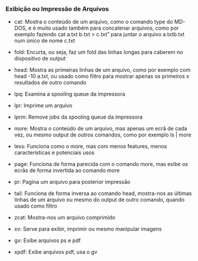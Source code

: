 <h3> Exibição ou Impressão de Arquivos </h3>

<!--ts-->
* cat: Mostra o conteúdo de um arquivo, como o comando type do MD-DOS, e é muito usado também para concatenar arquivos, como por exemplo fazendo cat a.txt b.txt > c.txt” para juntar o arquivo a.txtb.txt num único de nome c.txt

* fold: Encurta, ou seja, faz um fold das linhas longas para caberem no dispositivo de output
* head: Mostra as primeiras linhas de um arquivo, como por exemplo com head -10 a.txt, ou usado como filtro para mostrar apenas os primeiros x resultados de outro comando
* lpq: Examina a spooling queue da impressora
* lpr: Imprime um arquivo
* lprm: Remove jobs da spooling queue da impressora
* more: Mostra o conteúdo de um arquivo, mas apenas um ecrã de cada vez, ou mesmo output de outros comandos, como por exemplo ls | more
* less: Funciona como o more, mas com menos features, menos características e potenciais usos
* page: Funciona de forma parecida com o comando more, mas exibe os ecrãs de forma invertida ao comando more
* pr: Pagina um arquivo para posterior impressão
* tail: Funciona de forma inversa ao comando head, mostra-nos as últimas linhas de um arquivo ou mesmo do output de outro comando, quando usado como filtro

* zcat: Mostra-nos um arquivo comprimido
* xv: Serve para exibir, imprimir ou mesmo manipular imagens
* gv: Exibe arquivos ps e pdf
* xpdf: Exibe arquivos pdf, usa o gv
<!--te-->